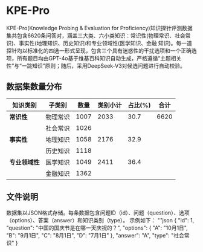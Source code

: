 # KPE-Pro
KPE-Pro(Knowledge Probing \& Evaluation for Proficiency)知识探针评测数据集共包含6620条问答对，涵盖三大类、六小类知识：常识性(物理常识、社会常识)、事实性(地理知识、历史知识)和专业领域性(医学知识、金融 知识)。每一道探针均以标准化的四选一形式呈现，包含三个具有迷惑性的干扰选项和一个正确选项，所有题目均由GPT-4o基于维基百科知识自动生成，严格遵循“主题相关性”与“一跳知识”原则；随后，采用DeepSeek-V3对候选问题进行自动校验。

## 数据集数量分布
| **知识类别**   | **子类别**  | **数量** | **类别小计** | **占比(%)** | **合计** |
|----------------|-------------|----------|--------------|------------|----------|
| **常识性**     | 物理常识    | 1007     | 2033         | 30.7       | 6620     |
|                | 社会常识    | 1026     |              |            |          |
| **事实性**     | 地理知识    | 1058     | 2176         | 32.9       |          |
|                | 历史知识    | 1118     |              |            |          |
| **专业领域性** | 医学知识    | 1049     | 2411         | 36.4       |          |
|                | 金融知识    | 1362     |              |            |          |

## 文件说明
数据集以JSON格式存储。每条数据包含问题ID（id）、问题（question）、选项（options）、答案（answer）和知识类别（type）。
示例如下：
'''json
  {
    "id": 1,
    "question": "中国的国庆节是在哪一天庆祝的？",
    "options": {
      "A": "10月1日",
      "B": "9月1日",
      "C": "8月1日",
      "D": "7月1日"
    },
    "answer": "A",
    "type": "社会常识"
  }
